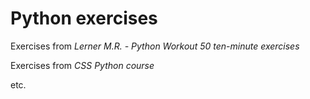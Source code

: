 # Python exercises

Exercises from *Lerner M.R. - Python Workout 50 ten-minute exercises*

Exercises from *CSS Python course*

etc.
